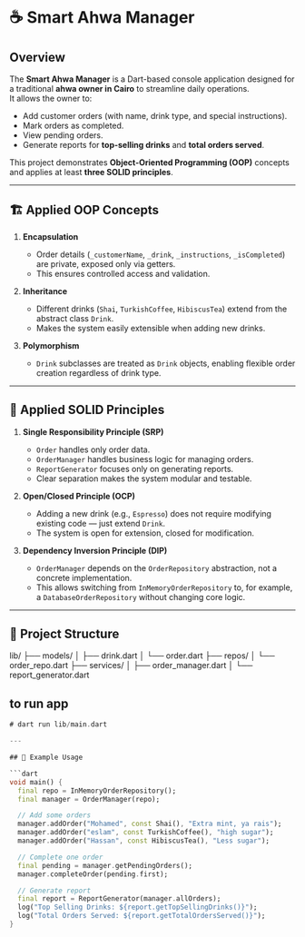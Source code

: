 # ☕ Smart Ahwa Manager

## Overview
The **Smart Ahwa Manager** is a Dart-based console application designed for a traditional **ahwa owner in Cairo** to streamline daily operations.  
It allows the owner to:
- Add customer orders (with name, drink type, and special instructions).
- Mark orders as completed.
- View pending orders.
- Generate reports for **top-selling drinks** and **total orders served**.

This project demonstrates **Object-Oriented Programming (OOP)** concepts and applies at least **three SOLID principles**.

---

## 🏗 Applied OOP Concepts

1. **Encapsulation**  
   - Order details (`_customerName`, `_drink`, `_instructions`, `_isCompleted`) are private, exposed only via getters.  
   - This ensures controlled access and validation.

2. **Inheritance**  
   - Different drinks (`Shai`, `TurkishCoffee`, `HibiscusTea`) extend from the abstract class `Drink`.  
   - Makes the system easily extensible when adding new drinks.

3. **Polymorphism**  
   - `Drink` subclasses are treated as `Drink` objects, enabling flexible order creation regardless of drink type.  

---

## 🧩 Applied SOLID Principles

1. **Single Responsibility Principle (SRP)**  
   - `Order` handles only order data.  
   - `OrderManager` handles business logic for managing orders.  
   - `ReportGenerator` focuses only on generating reports.  
   - Clear separation makes the system modular and testable.

2. **Open/Closed Principle (OCP)**  
   - Adding a new drink (e.g., `Espresso`) does not require modifying existing code — just extend `Drink`.  
   - The system is open for extension, closed for modification.

3. **Dependency Inversion Principle (DIP)**  
   - `OrderManager` depends on the `OrderRepository` abstraction, not a concrete implementation.  
   - This allows switching from `InMemoryOrderRepository` to, for example, a `DatabaseOrderRepository` without changing core logic.

---

## 📂 Project Structure

lib/
├── models/
│ ├── drink.dart
│ └── order.dart
├── repos/
│ └── order_repo.dart
├── services/
│ ├── order_manager.dart
│ └── report_generator.dart



## to run app

```dart
# dart run lib/main.dart

---

## 🚀 Example Usage

```dart
void main() {
  final repo = InMemoryOrderRepository();
  final manager = OrderManager(repo);

  // Add some orders
  manager.addOrder("Mohamed", const Shai(), "Extra mint, ya rais");
  manager.addOrder("eslam", const TurkishCoffee(), "high sugar");
  manager.addOrder("Hassan", const HibiscusTea(), "Less sugar");

  // Complete one order
  final pending = manager.getPendingOrders();
  manager.completeOrder(pending.first);

  // Generate report
  final report = ReportGenerator(manager.allOrders);
  log("Top Selling Drinks: ${report.getTopSellingDrinks()}");
  log("Total Orders Served: ${report.getTotalOrdersServed()}");
}
